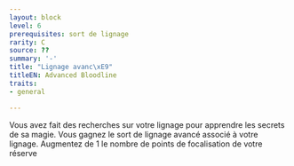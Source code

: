 ```yaml
---
layout: block
level: 6
prerequisites: sort de lignage
rarity: C
source: ??
summary: '-'
title: "Lignage avanc\xE9"
titleEN: Advanced Bloodline
traits:
- general

---
```


<p>Vous avez fait des recherches sur votre lignage pour apprendre les secrets de sa magie. Vous gagnez le sort de lignage avancé associé à votre lignage. Augmentez de 1 le nombre de points de focalisation de votre réserve</p>
